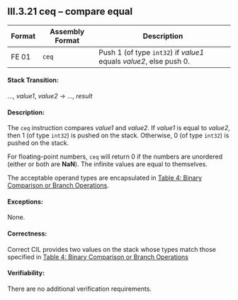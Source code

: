 ## III.3.21 ceq &ndash; compare equal

 | Format | Assembly Format | Description
 | ---- | ---- | ----
 | FE 01 | `ceq` | Push 1 (of type `int32`) if _value1_ equals _value2_, else push 0.

#### Stack Transition:

&hellip;, _value1_, _value2_ &rarr; &hellip;, _result_

#### Description:

The `ceq` instruction compares _value1_ and _value2_. If _value1_ is equal to _value2_, then 1 (of type `int32`) is pushed on the stack. Otherwise, 0 (of type `int32`) is pushed on the stack.

For floating-point numbers, `ceq` will return 0 if the numbers are unordered (either or both are **NaN**). The infinite values are equal to themselves.

The acceptable operand types are encapsulated in [Table 4: Binary Comparison or Branch Operations](#todo-missing-hyperlink).

#### Exceptions:

None.

#### Correctness:

Correct CIL provides two values on the stack whose types match those specified in [Table 4: Binary Comparison or Branch Operations](#todo-missing-hyperlink)

#### Verifiability:

There are no additional verification requirements.
